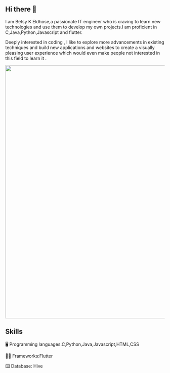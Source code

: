 ## Hi there 👋

I am Betsy K Eldhose,a passionate IT engineer who is craving to learn new technologies and use them to develop my own projects.I am proficient in C,Java,Python,Javascript and flutter.                                  

Deeply interested in coding , I like to explore more advancements in existing techniques and build new applications and websites to create a visually pleasing user experience which would even make people not interested in this field to learn it .    



<img src="https://github.com/user-attachments/assets/d2d36d15-5aaa-47d9-bcb3-59ec916a7829" width="800" />



## Skills               

🖥️ Programming languages:C,Python,Java,Javascript,HTML,CSS           


👩‍💻 Frameworks:Flutter            


⌨️ Database: Hive                

